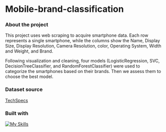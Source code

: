 # Mobile-brand-classification

### About the project
This project uses web scraping to acquire smartphone data. Each row represents a single smartphone, while the columns show the Name, Display Size, Display Resolution, Camera Resolution, color, Operating System, Width and Weight, and Brand.

Following visualization and cleaning, four models (LogisticRegression, SVC, DecisionTreeClassifier, and RandomForestClassifier) were used to categorize the smartphones based on their brands. Then we assess them to choose the best model.

### Dataset source
[TechSpecs](https://developer.techspecs.io/)

### Built with
[![My Skills](https://skillicons.dev/icons?i=python)](https://skillicons.dev)
